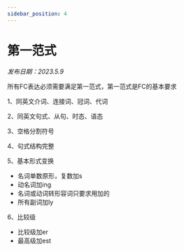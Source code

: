 ```yaml
---
sidebar_position: 4
---
```

# 第一范式
*发布日期：2023.5.9*

所有FC表达必须需要满足第一范式，第一范式是FC的基本要求

1、同英文介词、连接词、冠词、代词

2、同英文句式、从句、时态、语态

3、空格分割符号

4、句式结构完整

5、基本形式变换
  - 名词单数原形，复数加s
  - 动名词加ing
  - 名词或动词转形容词只要求用加的
  - 所有副词加ly
  
6、比较级
  - 比较级加er
  - 最高级加est  




